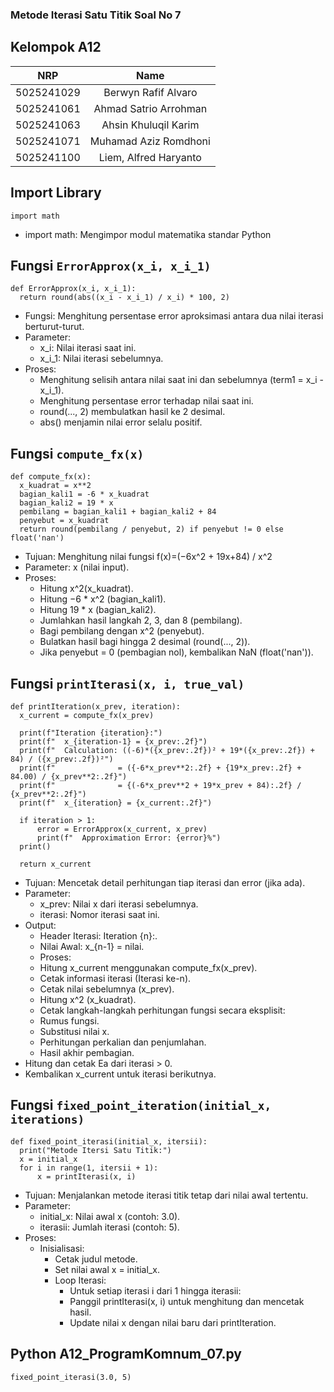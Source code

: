 ### Metode Iterasi Satu Titik Soal No 7

## Kelompok A12 

|    NRP     |          Name         |
| :--------: | :-------------------: |
| 5025241029 | Berwyn Rafif Alvaro   |
| 5025241061 | Ahmad Satrio Arrohman |
| 5025241063 | Ahsin Khuluqil Karim  |
| 5025241071 | Muhamad Aziz Romdhoni |
| 5025241100 | Liem, Alfred Haryanto |

## Import Library
  `import math` 
  - import math: Mengimpor modul matematika standar Python

## Fungsi `ErrorApprox(x_i, x_i_1)`
  ```
  def ErrorApprox(x_i, x_i_1):
    return round(abs((x_i - x_i_1) / x_i) * 100, 2)
  ```
  - Fungsi: Menghitung persentase error aproksimasi antara dua nilai iterasi berturut-turut.
  - Parameter:
    - x_i: Nilai iterasi saat ini.
    - x_i_1: Nilai iterasi sebelumnya.
  - Proses:
    - Menghitung selisih antara nilai saat ini dan sebelumnya (term1 = x_i - x_i_1).
    - Menghitung persentase error terhadap nilai saat ini.
    - round(..., 2) membulatkan hasil ke 2 desimal.
    - abs() menjamin nilai error selalu positif.

## Fungsi `compute_fx(x)`
  ```
  def compute_fx(x):
    x_kuadrat = x**2                  
    bagian_kali1 = -6 * x_kuadrat     
    bagian_kali2 = 19 * x
    pembilang = bagian_kali1 + bagian_kali2 + 84
    penyebut = x_kuadrat
    return round(pembilang / penyebut, 2) if penyebut != 0 else float('nan')
  ```
  - Tujuan: Menghitung nilai fungsi f(x)=(−6x^2 + 19x+84) / x^2
  - Parameter: x (nilai input).
  - Proses:
    - Hitung x^2(x_kuadrat).
    - Hitung −6 * x^2 (bagian_kali1).
    - Hitung 19 * x (bagian_kali2).
    - Jumlahkan hasil langkah 2, 3, dan 8 (pembilang).
    - Bagi pembilang dengan x^2 (penyebut).
    - Bulatkan hasil bagi hingga 2 desimal (round(..., 2)).
    - Jika penyebut = 0 (pembagian nol), kembalikan NaN (float('nan')).

## Fungsi `printIterasi(x, i, true_val)`
  ```
  def printIteration(x_prev, iteration):
    x_current = compute_fx(x_prev)
    
    print(f"Iteration {iteration}:")
    print(f"  x_{iteration-1} = {x_prev:.2f}")
    print(f"  Calculation: ((-6)*({x_prev:.2f})² + 19*({x_prev:.2f}) + 84) / ({x_prev:.2f})²")
    print(f"              = ({-6*x_prev**2:.2f} + {19*x_prev:.2f} + 84.00) / {x_prev**2:.2f}")
    print(f"              = {(-6*x_prev**2 + 19*x_prev + 84):.2f} / {x_prev**2:.2f}")
    print(f"  x_{iteration} = {x_current:.2f}")
    
    if iteration > 1:
        error = ErrorApprox(x_current, x_prev)
        print(f"  Approximation Error: {error}%")
    print()
    
    return x_current
  ```  
  - Tujuan: Mencetak detail perhitungan tiap iterasi dan error (jika ada).
  - Parameter:
    - x_prev: Nilai x dari iterasi sebelumnya.
    - iterasi: Nomor iterasi saat ini.
  - Output:
    - Header Iterasi: Iteration {n}:.
    - Nilai Awal: x_{n-1} = nilai.
    - Proses:
     - Hitung x_current menggunakan compute_fx(x_prev).
     - Cetak informasi iterasi (Iterasi ke-n).
     - Cetak nilai sebelumnya (x_prev).
     - Hitung x^2 (x_kuadrat).
     - Cetak langkah-langkah perhitungan fungsi secara eksplisit:
      - Rumus fungsi.
      - Substitusi nilai x.
      - Perhitungan perkalian dan penjumlahan.
      - Hasil akhir pembagian.
  - Hitung dan cetak Ea dari iterasi > 0.
  - Kembalikan x_current untuk iterasi berikutnya.

## Fungsi `fixed_point_iteration(initial_x, iterations)`
  ```
  def fixed_point_iterasi(initial_x, itersii):
    print("Metode Itersi Satu Titik:")
    x = initial_x
    for i in range(1, itersii + 1):
        x = printIterasi(x, i)
  ```
  - Tujuan: Menjalankan metode iterasi titik tetap dari nilai awal tertentu.
  - Parameter:
    - initial_x: Nilai awal x (contoh: 3.0).
    - iterasii: Jumlah iterasi (contoh: 5).
  - Proses:
    - Inisialisasi:
      - Cetak judul metode.
      - Set nilai awal x = initial_x.
      - Loop Iterasi:
        - Untuk setiap iterasi i dari 1 hingga iterasii:
        - Panggil printIterasi(x, i) untuk menghitung dan mencetak hasil.
        - Update nilai x dengan nilai baru dari printIteration.
          
## Python A12_ProgramKomnum_07.py 
  ```
  fixed_point_iterasi(3.0, 5)
  ```
